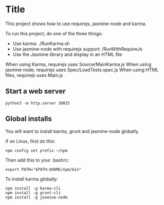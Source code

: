 # Title

This project shows how to use requirejs, jasmine-node and karma. 

To run this project, do one of the three things:

- Use karma: ./RunKarma.sh
- Use jasmine-node with requirejs support: /RunWithRequireJs
- Use the Jasmine library and display in an HTML file

When using Karma, requirejs uses Source/MainKarma.js
When using jasmine node, requirejs uses Spec/LoadTests.spec.js
When using HTML files, requirejs uses Main.js

## Start a web server

	python3 -m http.server 30025

## Global installs

You will want to install karma, grunt and jasmine-node globally.

If on Linux, first do this:

	npm config set prefix ~/npm
	
Then add this to your .bashrc:

	export PATH="$PATH:$HOME/npm/bin"
	
To install karma globally:

	npm install -g karma-cli
	npm install -g grunt-cli
	npm install -g jasmine-node
	